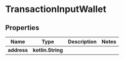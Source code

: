 
# TransactionInputWallet

## Properties
Name | Type | Description | Notes
------------ | ------------- | ------------- | -------------
**address** | **kotlin.String** |  | 



